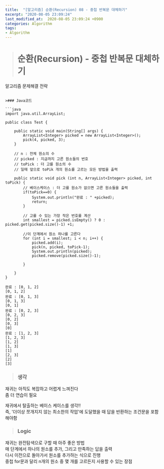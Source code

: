 ```yaml
---
title:  "[알고리즘] 순환(Recursion) 08 - 중첩 반복문 대체하기"
excerpt: "2020-08-05 23:09:24"
last_modified_at:  2020-08-05 23:09:24 +0900
categories: Algorithm
tags:
- Algorithm
---
```


># 순환(Recursion) - 중첩 반복문 대체하기  

알고리즘 문제해결 전략   

```

>### Java코드  

```java   
import java.util.ArrayList;

public class Test {

	public static void main(String[] args) {
		ArrayList<Integer> picked = new ArrayList<Integer>();
		pick(4, picked, 3);
	}

	// n : 전체 원소의 수
	// picked : 지금까지 고른 원소들의 번호
	// toPick : 더 고를 원소의 수
	// 일때 앞으로 toPik 개의 원소를 고르는 모든 방법을 출력

	public static void pick (int n, ArrayList<Integer> picked, int toPick) {
		// 베이스케이스 : 더 고를 원소가 없으면 고른 원소들을 출력
		if(toPick==0) {
			System.out.println("완료 : " +picked);
			return;
		}

		// 고를 수 있는 가장 작은 번호를 계산
		int smallest = picked.isEmpty() ? 0 : picked.get(picked.size()-1) +1;

		//이 단계에서 원소 하나를 고른다
		for (int i = smallest; i < n; i++) {
			picked.add(i);
			pick(n, picked, toPick-1);
			System.out.println(picked);
			picked.remove(picked.size()-1);

		}

	}
}
```

```
완료 : [0, 1, 2]
[0, 1, 2]
완료 : [0, 1, 3]
[0, 1, 3]
[0, 1]
완료 : [0, 2, 3]
[0, 2, 3]
[0, 2]
[0, 3]
[0]
완료 : [1, 2, 3]
[1, 2, 3]
[1, 2]
[1, 3]
[1]
[2, 3]
[2]
[3]

```


>### 생각  

재귀는 아직도 복잡하고 어렵게 느껴진다  
좀 더 연습이 필요  

재귀에서 탈출하는 베이스 케이스를 생각!!  
즉, '더이상 쪼개지지 않는 최소한의 작업'에 도달했을 때 답을 반환하는 조건문을 포함해야함  


>### Logic  
재귀는 완전탐색으로 구할 때 아주 좋은 방법  
매 단계에서 하나의 원소를 추가, 그리고 만족하는 답을 출력  
다시 이전으로 돌아가서 원소를 추가하는 식으로 진행  
중첩 for문과 달리 n개의 원소 중 몇 개를 고르든지 사용할 수 있는 장점  
